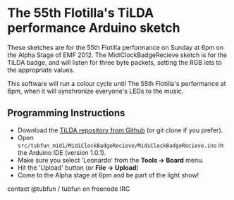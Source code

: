 The 55th Flotilla's TiLDA performance Arduino sketch
====================================================

These sketches are for the 55th Flotilla performance on Sunday at 6pm on the Alpha Stage of EMF 2012.
The MidiClockBadgeRecieve sketch is for the TiLDA badge, and will listen for three byte packets, setting the RGB lets to the appropriate values.

This software will run a colour cycle until The 55th Flotilla's performance at 6pm, when it will synchronize everyone's LEDs to the music.

Programming Instructions
------------------------
* Download the [TiLDA repository from Github](https://github.com/emfcamp/TiLDA/zipball/master) (or git clone if you prefer).
* Open `src/tubfun_midi/MidiClockBadgeRecieve/MidiClockBadgeRecieve.ino` in the Arduino IDE (version 1.0.1).
* Make sure you select 'Leonardo' from the **Tools -> Board** menu.
* Hit the 'Upload' button (or **File -> Upload**)
* Come to the Alpha stage at 6pm and be part of the light show!

contact @tubfun / tubfun on freenode IRC

